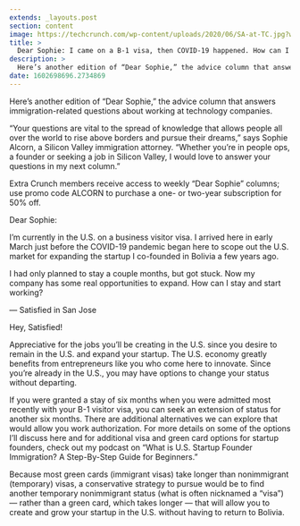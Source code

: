 ```yaml
--- 
extends: _layouts.post 
section: content 
image: https://techcrunch.com/wp-content/uploads/2020/06/SA-at-TC.jpg?w=642 
title: > 
  Dear Sophie: I came on a B-1 visa, then COVID-19 happened. How can I stay? – TechCrunch 
description: > 
  Here’s another edition of “Dear Sophie,” the advice column that answers immigration-related questions about working at technology companies.Dear Sophie:I’m currently in the U.S. on a business visitor visa.I had only planned to stay a couple months, but got stuck.If you were granted a stay of six months when you were admitted most recently with your B-1 visitor visa, you can seek an extension of status for another six months.For more details on some of the options I’ll discuss here and for additional visa and green card options for startup founders, check out my podcast on “What is U.S. Startup Founder Immigration? 
date: 1602698696.2734869 
--- 
```

Here’s another edition of “Dear Sophie,” the advice column that answers immigration-related questions about working at technology companies.

“Your questions are vital to the spread of knowledge that allows people all over the world to rise above borders and pursue their dreams,” says Sophie Alcorn, a Silicon Valley immigration attorney. “Whether you’re in people ops, a founder or seeking a job in Silicon Valley, I would love to answer your questions in my next column.”

Extra Crunch members receive access to weekly “Dear Sophie” columns; use promo code ALCORN to purchase a one- or two-year subscription for 50% off.

Dear Sophie:

I’m currently in the U.S. on a business visitor visa. I arrived here in early March just before the COVID-19 pandemic began here to scope out the U.S. market for expanding the startup I co-founded in Bolivia a few years ago.

I had only planned to stay a couple months, but got stuck. Now my company has some real opportunities to expand. How can I stay and start working?

— Satisfied in San Jose

Hey, Satisfied!

Appreciative for the jobs you’ll be creating in the U.S. since you desire to remain in the U.S. and expand your startup. The U.S. economy greatly benefits from entrepreneurs like you who come here to innovate. Since you’re already in the U.S., you may have options to change your status without departing.

If you were granted a stay of six months when you were admitted most recently with your B-1 visitor visa, you can seek an extension of status for another six months. There are additional alternatives we can explore that would allow you work authorization. For more details on some of the options I’ll discuss here and for additional visa and green card options for startup founders, check out my podcast on “What is U.S. Startup Founder Immigration? A Step-By-Step Guide for Beginners.”

Because most green cards (immigrant visas) take longer than nonimmigrant (temporary) visas, a conservative strategy to pursue would be to find another temporary nonimmigrant status (what is often nicknamed a “visa”) — rather than a green card, which takes longer — that will allow you to create and grow your startup in the U.S. without having to return to Bolivia.